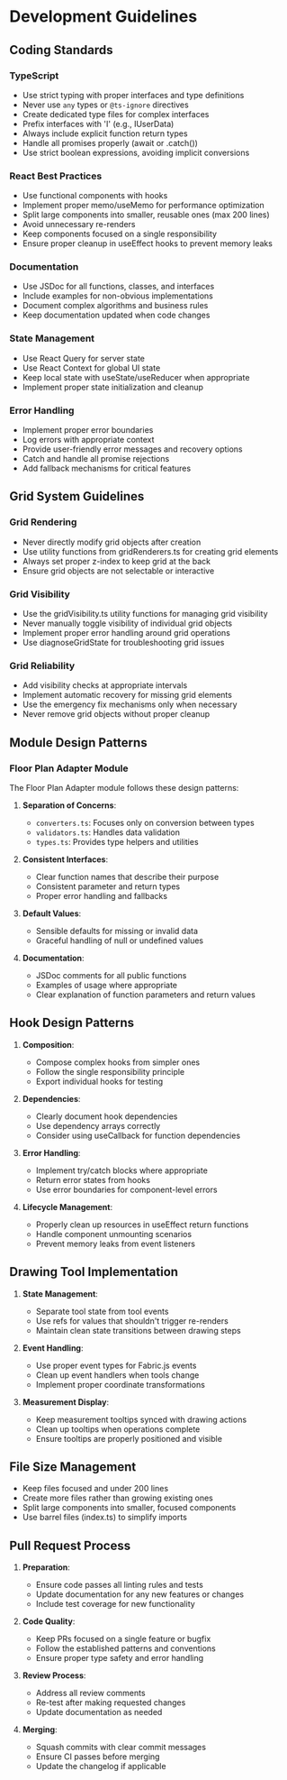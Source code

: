 
# Development Guidelines

## Coding Standards

### TypeScript

- Use strict typing with proper interfaces and type definitions
- Never use `any` types or `@ts-ignore` directives
- Create dedicated type files for complex interfaces
- Prefix interfaces with 'I' (e.g., IUserData)
- Always include explicit function return types
- Handle all promises properly (await or .catch())
- Use strict boolean expressions, avoiding implicit conversions

### React Best Practices

- Use functional components with hooks
- Implement proper memo/useMemo for performance optimization
- Split large components into smaller, reusable ones (max 200 lines)
- Avoid unnecessary re-renders
- Keep components focused on a single responsibility
- Ensure proper cleanup in useEffect hooks to prevent memory leaks

### Documentation

- Use JSDoc for all functions, classes, and interfaces
- Include examples for non-obvious implementations
- Document complex algorithms and business rules
- Keep documentation updated when code changes

### State Management

- Use React Query for server state
- Use React Context for global UI state
- Keep local state with useState/useReducer when appropriate
- Implement proper state initialization and cleanup

### Error Handling

- Implement proper error boundaries
- Log errors with appropriate context
- Provide user-friendly error messages and recovery options
- Catch and handle all promise rejections
- Add fallback mechanisms for critical features

## Grid System Guidelines

### Grid Rendering

- Never directly modify grid objects after creation
- Use utility functions from gridRenderers.ts for creating grid elements
- Always set proper z-index to keep grid at the back
- Ensure grid objects are not selectable or interactive

### Grid Visibility

- Use the gridVisibility.ts utility functions for managing grid visibility
- Never manually toggle visibility of individual grid objects
- Implement proper error handling around grid operations
- Use diagnoseGridState for troubleshooting grid issues

### Grid Reliability

- Add visibility checks at appropriate intervals
- Implement automatic recovery for missing grid elements
- Use the emergency fix mechanisms only when necessary
- Never remove grid objects without proper cleanup

## Module Design Patterns

### Floor Plan Adapter Module

The Floor Plan Adapter module follows these design patterns:

1. **Separation of Concerns**:
   - `converters.ts`: Focuses only on conversion between types
   - `validators.ts`: Handles data validation
   - `types.ts`: Provides type helpers and utilities

2. **Consistent Interfaces**:
   - Clear function names that describe their purpose
   - Consistent parameter and return types
   - Proper error handling and fallbacks

3. **Default Values**:
   - Sensible defaults for missing or invalid data
   - Graceful handling of null or undefined values

4. **Documentation**:
   - JSDoc comments for all public functions
   - Examples of usage where appropriate
   - Clear explanation of function parameters and return values

## Hook Design Patterns

1. **Composition**:
   - Compose complex hooks from simpler ones
   - Follow the single responsibility principle
   - Export individual hooks for testing

2. **Dependencies**:
   - Clearly document hook dependencies
   - Use dependency arrays correctly
   - Consider using useCallback for function dependencies

3. **Error Handling**:
   - Implement try/catch blocks where appropriate
   - Return error states from hooks
   - Use error boundaries for component-level errors

4. **Lifecycle Management**:
   - Properly clean up resources in useEffect return functions
   - Handle component unmounting scenarios
   - Prevent memory leaks from event listeners

## Drawing Tool Implementation

1. **State Management**:
   - Separate tool state from tool events
   - Use refs for values that shouldn't trigger re-renders
   - Maintain clean state transitions between drawing steps

2. **Event Handling**:
   - Use proper event types for Fabric.js events
   - Clean up event handlers when tools change
   - Implement proper coordinate transformations

3. **Measurement Display**:
   - Keep measurement tooltips synced with drawing actions
   - Clean up tooltips when operations complete
   - Ensure tooltips are properly positioned and visible

## File Size Management

- Keep files focused and under 200 lines
- Create more files rather than growing existing ones
- Split large components into smaller, focused components
- Use barrel files (index.ts) to simplify imports

## Pull Request Process

1. **Preparation**:
   - Ensure code passes all linting rules and tests
   - Update documentation for any new features or changes
   - Include test coverage for new functionality

2. **Code Quality**:
   - Keep PRs focused on a single feature or bugfix
   - Follow the established patterns and conventions
   - Ensure proper type safety and error handling

3. **Review Process**:
   - Address all review comments
   - Re-test after making requested changes
   - Update documentation as needed

4. **Merging**:
   - Squash commits with clear commit messages
   - Ensure CI passes before merging
   - Update the changelog if applicable
